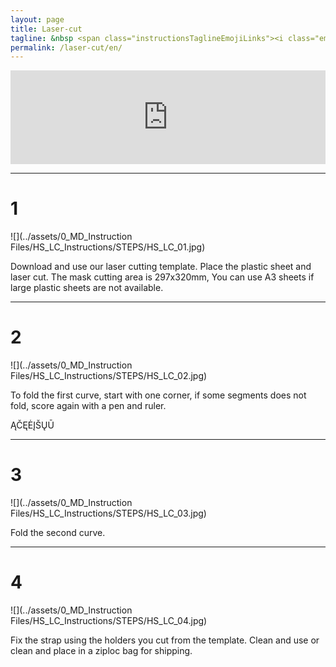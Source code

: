 ```yaml
---
layout: page
title: Laser-cut 
tagline: &nbsp <span class="instructionsTaglineEmojiLinks"><i class="em em-video_camera" aria-role="presentation" aria-label="VIDEO CAMERA"></i> <a href = "https://github.com/HappyShield/HappyShield/blob/master/TemplatesAndCNCFilesForScoringFoldingCutting/ShieldScoringFoldingCutting/DIYFromHome/SmileyFaceShieldCuttingTemplate_A4.pdf" ><i class="em em-triangular_ruler" aria-role="presentation" aria-label="TRIANGULAR RULER"></i></a></span>
permalink: /laser-cut/en/
---
```


<script src="https://snapwidget.com/js/snapwidget.js"></script>
<iframe src="https://snapwidget.com/embed/810074" class="snapwidget-widget" allowtransparency="true" frameborder="0" scrolling="no" style="border:none; overflow:hidden;  width:100%; "></iframe>

---

# 1

![](../assets/0_MD_Instruction Files/HS_LC_Instructions/STEPS/HS_LC_01.jpg)

Download and use our laser cutting template. Place the plastic sheet and laser cut. The mask cutting area is 297x320mm, You can use A3 sheets if large plastic sheets are not available. 

---

# 2	

![](../assets/0_MD_Instruction Files/HS_LC_Instructions/STEPS/HS_LC_02.jpg)

To fold the first curve, start with one corner, if some segments does not fold, score again with a pen and ruler.

ĄČĘĖĮŠŲŪ

--- 

# 3 	

![](../assets/0_MD_Instruction Files/HS_LC_Instructions/STEPS/HS_LC_03.jpg)

Fold the second curve.

---

# 4	

![](../assets/0_MD_Instruction Files/HS_LC_Instructions/STEPS/HS_LC_04.jpg)

Fix the strap using the holders you cut from the template. Clean and use or clean and place in a ziploc bag for shipping.

